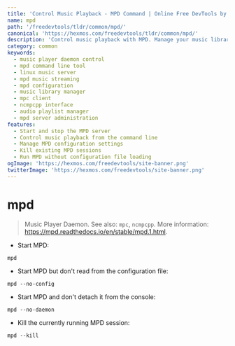```yaml
---
title: 'Control Music Playback - MPD Command | Online Free DevTools by Hexmos'
name: mpd
path: '/freedevtools/tldr/common/mpd/'
canonical: 'https://hexmos.com/freedevtools/tldr/common/mpd/'
description: 'Control music playback with MPD. Manage your music library, create playlists, and stream audio from the command line. Free online tool, no registration required.'
category: common
keywords:
  - music player daemon control
  - mpd command line tool
  - linux music server
  - mpd music streaming
  - mpd configuration
  - music library manager
  - mpc client
  - ncmpcpp interface
  - audio playlist manager
  - mpd server administration
features:
  - Start and stop the MPD server
  - Control music playback from the command line
  - Manage MPD configuration settings
  - Kill existing MPD sessions
  - Run MPD without configuration file loading
ogImage: 'https://hexmos.com/freedevtools/site-banner.png'
twitterImage: 'https://hexmos.com/freedevtools/site-banner.png'
---
```


# mpd

> Music Player Daemon.
> See also: `mpc`, `ncmpcpp`.
> More information: <https://mpd.readthedocs.io/en/stable/mpd.1.html>.

- Start MPD:

`mpd`

- Start MPD but don't read from the configuration file:

`mpd --no-config`

- Start MPD and don't detach it from the console:

`mpd --no-daemon`

- Kill the currently running MPD session:

`mpd --kill`
